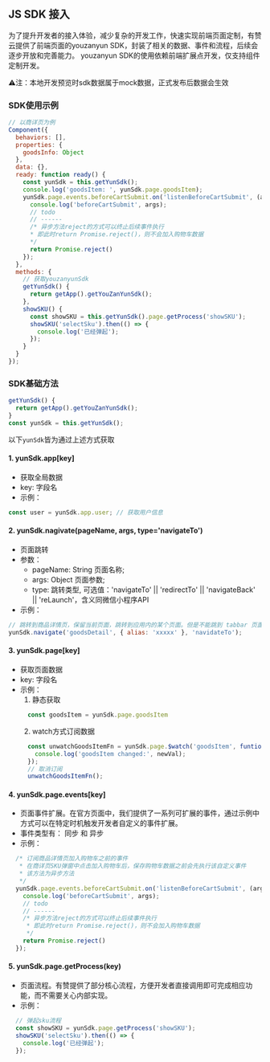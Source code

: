 ## JS SDK 接入

为了提升开发者的接入体验，减少复杂的开发工作，快速实现前端页面定制，有赞云提供了前端页面的youzanyun SDK，封装了相关的数据、事件和流程，后续会逐步开放和完善能力。
youzanyun SDK的使用依赖前端扩展点开发，仅支持组件定制开发。

⚠️注：本地开发预览时sdk数据属于mock数据，正式发布后数据会生效

### SDK使用示例

```javascript
// 以商详页为例
Component({
  behaviors: [],
  properties: {
    goodsInfo: Object
  },
  data: {},
  ready: function ready() {
    const yunSdk = this.getYunSdk();
    console.log('goodsItem: ', yunSdk.page.goodsItem);
    yunSdk.page.events.beforeCartSubmit.on('listenBeforeCartSubmit', (args) => {
      console.log('beforeCartSubmit', args);
      // todo
      // ------
      /* 异步方法reject的方式可以终止后续事件执行
      * 即此时return Promise.reject()，则不会加入购物车数据
      */
      return Promise.reject()
    });
  },
  methods: {
    // 获取youzanyunSdk
    getYunSdk() {
      return getApp().getYouZanYunSdk();
    },
    showSKU() {
      const showSKU = this.getYunSdk().page.getProcess('showSKU');
      showSKU('selectSku').then(() => {
        console.log('已经弹起');
      });
    }
  }
});
```

### SDK基础方法
```javascript
getYunSdk() {
  return getApp().getYouZanYunSdk();
}
const yunSdk = this.getYunSdk();
```
以下`yunSdk`皆为通过上述方式获取

#### 1. yunSdk.app[key]
- 获取全局数据
- key: 字段名
- 示例：
```javascript
const user = yunSdk.app.user; // 获取用户信息
```

#### 2. yunSdk.nagivate(pageName, args, type='navigateTo')
- 页面跳转
- 参数：
  - pageName: String 页面名称;
  - args: Object 页面参数;
  - type: 跳转类型, 可选值：'navigateTo' || 'redirectTo' || 'navigateBack' || 'reLaunch'，含义同微信小程序API
- 示例：
```javascript
// 跳转到商品详情页，保留当前页面，跳转到应用内的某个页面。但是不能跳到 tabbar 页面
yunSdk.navigate('goodsDetail', { alias: 'xxxxx' }, 'navidateTo');
```

#### 3. yunSdk.page[key]
- 获取页面数据
- key: 字段名
- 示例：
  1. 静态获取
  ```javascript
    const goodsItem = yunSdk.page.goodsItem
  ```
  2. watch方式订阅数据
  ```javascript
    const unwatchGoodsItemFn = yunSdk.page.$watch('goodsItem', funtion (newVal, oldVal) {
      console.log('goodsItem changed:', newVal);
    });
    // 取消订阅
    unwatchGoodsItemFn();
  ```

#### 4. yunSdk.page.events[key]
- 页面事件扩展。在官方页面中，我们提供了一系列可扩展的事件，通过示例中方式可以在特定时机触发开发者自定义的事件扩展。
- 事件类型有： 同步 和 异步
- 示例：
```javascript
  /* 订阅商品详情页加入购物车之前的事件
   * 在商详页SKU弹窗中点击加入购物车后，保存购物车数据之前会先执行该自定义事件
   * 该方法为异步方法
   */
  yunSdk.page.events.beforeCartSubmit.on('listenBeforeCartSubmit', (args) => {
    console.log('beforeCartSubmit', args);
    // todo
    // ------
    /* 异步方法reject的方式可以终止后续事件执行
     * 即此时return Promise.reject()，则不会加入购物车数据
     */
    return Promise.reject()
  });
```
 
#### 5. yunSdk.page.getProcess(key)
- 页面流程。有赞提供了部分核心流程，方便开发者直接调用即可完成相应功能，而不需要关心内部实现。
- 示例：
```javascript
  // 弹起sku流程 
  const showSKU = yunSdk.page.getProcess('showSKU');
  showSKU('selectSku').then(() => {
    console.log('已经弹起');
  });
```
